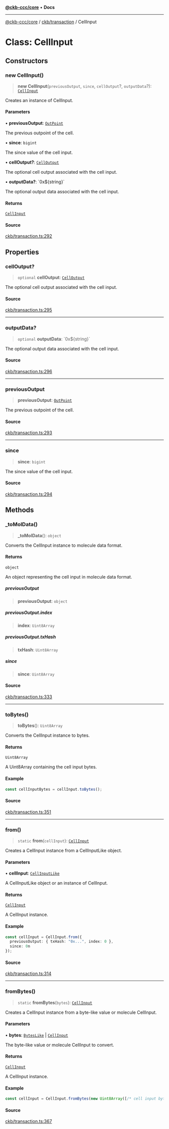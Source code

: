 [**@ckb-ccc/core**](README.md) • **Docs**

***

[@ckb-ccc/core](README.md) / [ckb/transaction](ckb.transaction.md) / CellInput

# Class: CellInput

## Constructors

### new CellInput()

> **new CellInput**(`previousOutput`, `since`, `cellOutput`?, `outputData`?): [`CellInput`](ckb.transaction.Class.CellInput.md)

Creates an instance of CellInput.

#### Parameters

• **previousOutput**: [`OutPoint`](ckb.transaction.Class.OutPoint.md)

The previous outpoint of the cell.

• **since**: `bigint`

The since value of the cell input.

• **cellOutput?**: [`CellOutput`](ckb.transaction.Class.CellOutput.md)

The optional cell output associated with the cell input.

• **outputData?**: \`0x$\{string\}\`

The optional output data associated with the cell input.

#### Returns

[`CellInput`](ckb.transaction.Class.CellInput.md)

#### Source

[ckb/transaction.ts:292](https://github.com/SpectreMercury/ccc/blob/1b34760fdeb60ebebc0a7e641c12ef11dff1e7d0/packages/core/src/ckb/transaction.ts#L292)

## Properties

### cellOutput?

> `optional` **cellOutput**: [`CellOutput`](ckb.transaction.Class.CellOutput.md)

The optional cell output associated with the cell input.

#### Source

[ckb/transaction.ts:295](https://github.com/SpectreMercury/ccc/blob/1b34760fdeb60ebebc0a7e641c12ef11dff1e7d0/packages/core/src/ckb/transaction.ts#L295)

***

### outputData?

> `optional` **outputData**: \`0x$\{string\}\`

The optional output data associated with the cell input.

#### Source

[ckb/transaction.ts:296](https://github.com/SpectreMercury/ccc/blob/1b34760fdeb60ebebc0a7e641c12ef11dff1e7d0/packages/core/src/ckb/transaction.ts#L296)

***

### previousOutput

> **previousOutput**: [`OutPoint`](ckb.transaction.Class.OutPoint.md)

The previous outpoint of the cell.

#### Source

[ckb/transaction.ts:293](https://github.com/SpectreMercury/ccc/blob/1b34760fdeb60ebebc0a7e641c12ef11dff1e7d0/packages/core/src/ckb/transaction.ts#L293)

***

### since

> **since**: `bigint`

The since value of the cell input.

#### Source

[ckb/transaction.ts:294](https://github.com/SpectreMercury/ccc/blob/1b34760fdeb60ebebc0a7e641c12ef11dff1e7d0/packages/core/src/ckb/transaction.ts#L294)

## Methods

### \_toMolData()

> **\_toMolData**(): `object`

Converts the CellInput instance to molecule data format.

#### Returns

`object`

An object representing the cell input in molecule data format.

##### previousOutput

> **previousOutput**: `object`

##### previousOutput.index

> **index**: `Uint8Array`

##### previousOutput.txHash

> **txHash**: `Uint8Array`

##### since

> **since**: `Uint8Array`

#### Source

[ckb/transaction.ts:333](https://github.com/SpectreMercury/ccc/blob/1b34760fdeb60ebebc0a7e641c12ef11dff1e7d0/packages/core/src/ckb/transaction.ts#L333)

***

### toBytes()

> **toBytes**(): `Uint8Array`

Converts the CellInput instance to bytes.

#### Returns

`Uint8Array`

A Uint8Array containing the cell input bytes.

#### Example

```typescript
const cellInputBytes = cellInput.toBytes();
```

#### Source

[ckb/transaction.ts:351](https://github.com/SpectreMercury/ccc/blob/1b34760fdeb60ebebc0a7e641c12ef11dff1e7d0/packages/core/src/ckb/transaction.ts#L351)

***

### from()

> `static` **from**(`cellInput`): [`CellInput`](ckb.transaction.Class.CellInput.md)

Creates a CellInput instance from a CellInputLike object.

#### Parameters

• **cellInput**: [`CellInputLike`](ckb.transaction.Type.CellInputLike.md)

A CellInputLike object or an instance of CellInput.

#### Returns

[`CellInput`](ckb.transaction.Class.CellInput.md)

A CellInput instance.

#### Example

```typescript
const cellInput = CellInput.from({
  previousOutput: { txHash: "0x...", index: 0 },
  since: 0n
});
```

#### Source

[ckb/transaction.ts:314](https://github.com/SpectreMercury/ccc/blob/1b34760fdeb60ebebc0a7e641c12ef11dff1e7d0/packages/core/src/ckb/transaction.ts#L314)

***

### fromBytes()

> `static` **fromBytes**(`bytes`): [`CellInput`](ckb.transaction.Class.CellInput.md)

Creates a CellInput instance from a byte-like value or molecule CellInput.

#### Parameters

• **bytes**: [`BytesLike`](bytes.Type.BytesLike.md) \| [`CellInput`](ckb.molecule.advanced.generated.Class.CellInput.md)

The byte-like value or molecule CellInput to convert.

#### Returns

[`CellInput`](ckb.transaction.Class.CellInput.md)

A CellInput instance.

#### Example

```typescript
const cellInput = CellInput.fromBytes(new Uint8Array([/* cell input bytes */]));
```

#### Source

[ckb/transaction.ts:367](https://github.com/SpectreMercury/ccc/blob/1b34760fdeb60ebebc0a7e641c12ef11dff1e7d0/packages/core/src/ckb/transaction.ts#L367)
